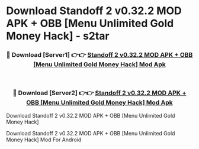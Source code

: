 # Download Standoff 2 v0.32.2 MOD APK + OBB [Menu Unlimited Gold Money Hack] - s2tar


<div align="center">
<h3>🔴 Download [Server1] 👉👉 <a href="https://apk-comot.site?title=Standoff_2_v0.32.2_MOD_APK_+_OBB_[Menu_Unlimited_Gold_Money_Hack]">Standoff 2 v0.32.2 MOD APK + OBB [Menu Unlimited Gold Money Hack] Mod Apk</a></h3><br>
<h3>🔴 Download [Server2] 👉👉 <a href="https://apk-comot.site?title=Standoff_2_v0.32.2_MOD_APK_+_OBB_[Menu_Unlimited_Gold_Money_Hack]">Standoff 2 v0.32.2 MOD APK + OBB [Menu Unlimited Gold Money Hack] Mod Apk</a></h3>
</div>



Download Standoff 2 v0.32.2 MOD APK + OBB [Menu Unlimited Gold Money Hack] 

Download Standoff 2 v0.32.2 MOD APK + OBB [Menu Unlimited Gold Money Hack] Mod For Android